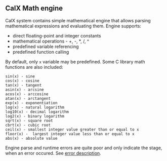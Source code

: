 ## CalX Math engine
CalX system contains simple mathematical engine that allows parsing mathematical expressions and evaluating them.
Engine supports:
* direct floating-point and integer constants
* mathematical operations - +, -, \*, /, ^
* predefined variable referencing
* predefined function calling
  
By default, only `x` variable may be predefined. Some C library math functions are also included:
```
sin(x) - sine
cos(x) - cosine
tan(x) - tangent
asin(x) - arcsine
acos(x) - arccosine
atan(x) - arctangent
exp(x) - exponentiation
log(x) - natural logarithm
log10(x) - decimal logarithm
log2(x) - binary logarithm
sqrt(x) - square root
cbrt(x) - cubic root
ceil(x) - smallest integer value greater than or equal to x
floor(x) -  largest integer value less than or equal to x
abs(x) - absolute value
```

Engine parse and runtime errors are quite poor and only indicate the stage, when an error occured. See [error description](error.md).
